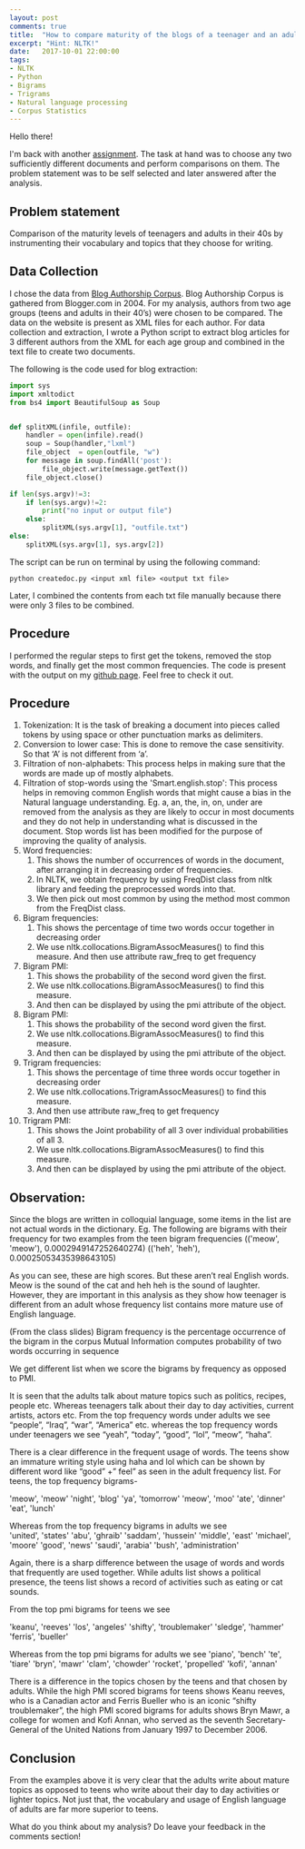 ```yaml
---
layout: post
comments: true
title:  "How to compare maturity of the blogs of a teenager and an adult"
excerpt: "Hint: NLTK!"
date:   2017-10-01 22:00:00
tags:
- NLTK
- Python
- Bigrams
- Trigrams
- Natural language processing
- Corpus Statistics
---
```


Hello there!

I'm back with another [assignment](https://github.com/ayesha92ahmad/blog-comparison-teen-middleaged).
The task at hand was to choose any two sufficiently different documents and perform comparisons on them. The problem statement was to be self selected and later answered after the analysis.


## Problem statement
Comparison of the maturity levels of teenagers and adults in their 40s by instrumenting their vocabulary and topics that they choose for writing.

## Data Collection
I chose the data from [Blog Authorship Corpus](http://u.cs.biu.ac.il/~koppel/BlogCorpus.htm).
Blog Authorship Corpus is gathered from Blogger.com in 2004. For my analysis, authors from two age groups (teens and adults in their 40’s) were chosen to be compared. The data on the website is present as XML files for each author. For data collection and extraction, I wrote a Python script to extract blog articles for 3 different authors from the XML for each age group and combined in the text file to create two documents.

The following is the code used for blog extraction:


```Python
import sys
import xmltodict
from bs4 import BeautifulSoup as Soup


def splitXML(infile, outfile):
    handler = open(infile).read()
    soup = Soup(handler,"lxml")
    file_object  = open(outfile, "w")
    for message in soup.findAll('post'):
        file_object.write(message.getText())
    file_object.close()

if len(sys.argv)!=3:
    if len(sys.argv)!=2:
        print("no input or output file")
    else:
        splitXML(sys.argv[1], "outfile.txt")
else:
    splitXML(sys.argv[1], sys.argv[2])
```

The script can be run on terminal by using the following command:
```
python createdoc.py <input xml file> <output txt file>
```
Later, I combined the contents from each txt file manually because there were only 3 files to be combined.


## Procedure

I performed the regular steps to first get the tokens, removed the stop words, and finally get the most common frequencies. The code is present with the output on my [github page](https://github.com/ayesha92ahmad/blog-comparison-teen-middleaged). Feel free to check it out.

## Procedure

1. Tokenization: It is the task of breaking a document into pieces called tokens by using space or other punctuation marks as delimiters.
2. Conversion to lower case: This is done to remove the case sensitivity. So that ‘A’ is not different from ‘a’.
3. Filtration of non-alphabets: This process helps in making sure that the words are made up of mostly alphabets.
4. Filtration of stop-words using the 'Smart.english.stop': This process helps in removing common English words that might cause a bias in the Natural language understanding. Eg. a, an, the, in, on, under are removed from the analysis as they are likely to occur in most documents and they do not help in understanding what is discussed in the document. Stop words list has been modified for the purpose of improving the quality of analysis.
5.	Word frequencies:
    1.	This shows the number of occurrences of words in the document, after arranging it in decreasing order of frequencies.
    1.	In NLTK, we obtain frequency by using FreqDist class from nltk library and feeding the preprocessed words into that.
    1.	We then pick out most common by using the method most common from the FreqDist class.
6.	Bigram frequencies:
    1.	This shows the percentage of time two words occur together in decreasing order
    1.	We use nltk.collocations.BigramAssocMeasures() to find this measure.
    And then use attribute raw_freq to get frequency
7.	Bigram PMI:
    1.	This shows the probability of the second word given the first.
    1.	We use nltk.collocations.BigramAssocMeasures() to find this measure.
    1.	And then can be displayed by using the pmi attribute of the object.
8. Bigram PMI:
    1.	This shows the probability of the second word given the first.
    1.	We use nltk.collocations.BigramAssocMeasures() to find this measure.
    1.	And then can be displayed by using the pmi attribute of the object.
9.	Trigram frequencies:
    1.	This shows the percentage of time three words occur together in decreasing order
    1.	We use nltk.collocations.TrigramAssocMeasures() to find this measure.
    1. And then use attribute raw_freq to get frequency
10.	Trigram PMI:
    1.	This shows the Joint probability of all 3 over individual probabilities of all 3.
    1.	We use nltk.collocations.BigramAssocMeasures() to find this measure.
    1.	And then can be displayed by using the pmi attribute of the object.



## Observation:

Since the blogs are written in colloquial language, some items in the list are not actual words in the dictionary. Eg. The following are bigrams with their frequency for two examples from the teen bigram frequencies
(('meow', 'meow'), 0.0002949147252640274)
(('heh', 'heh'), 0.00025053435398643105)

As you can see, these are high scores. But these aren’t real English words. Meow is the sound of the cat and heh heh is the sound of laughter. However, they are important in this analysis as they show how teenager is different from an adult whose frequency list contains more mature use of English language.

(From the class slides)
Bigram frequency is the percentage occurrence of the bigram in the corpus
Mutual Information computes probability of two words occurring in sequence

We get different list when we score the bigrams by frequency as opposed to PMI.

It is seen that the adults talk about mature topics such as politics, recipes, people etc. Whereas teenagers talk about their day to day activities, current artists, actors etc.
From the top frequency words under adults we see “people”, “Iraq”, “war”, “America” etc. whereas the top frequency words under teenagers we see “yeah”, “today”, “good”, “lol”, “meow”, “haha”.

There is a clear difference in the frequent usage of words. The teens show an immature writing style using haha and lol which can be shown by different word like “good” +” feel” as seen in the adult frequency list.
For teens, the top frequency bigrams-

'meow', 'meow'
'night', 'blog'
'ya', 'tomorrow'
'meow', 'moo'
'ate', 'dinner'
'eat', 'lunch'

Whereas from the top frequency bigrams in adults we see  
'united', 'states'
'abu', 'ghraib'
'saddam', 'hussein'
'middle', 'east'
'michael', 'moore'
'good', 'news'
'saudi', 'arabia'
'bush', 'administration'

Again, there is a sharp difference between the usage of words and words that frequently are used together.  While adults list shows a political presence, the teens list shows a record of activities such as eating or cat sounds.

From the top pmi bigrams for teens we see

'keanu', 'reeves'
'los', 'angeles'
'shifty', 'troublemaker'
'sledge', 'hammer'
'ferris', 'bueller'

Whereas from the top pmi bigrams for adults we see
'piano', 'bench'
'te', 'tiare'
'bryn', 'mawr'
'clam', 'chowder'
'rocket', 'propelled'
'kofi', 'annan'

There is a difference in the topics chosen by the teens and that chosen by adults. While the high PMI scored bigrams for teens shows Keanu reeves, who is a Canadian actor and Ferris Bueller who is an iconic “shifty troublemaker”, the high PMI scored bigrams for adults shows Bryn Mawr, a college for women and Kofi Annan, who served as the seventh Secretary-General of the United Nations from January 1997 to December 2006.

## Conclusion

From the examples above it is very clear that the adults write about mature topics as opposed to teens who write about their day to day activities or lighter topics. Not just that, the vocabulary and usage of English language of adults are far more superior to teens.

What do you think about my analysis? Do leave your feedback in the comments section!
